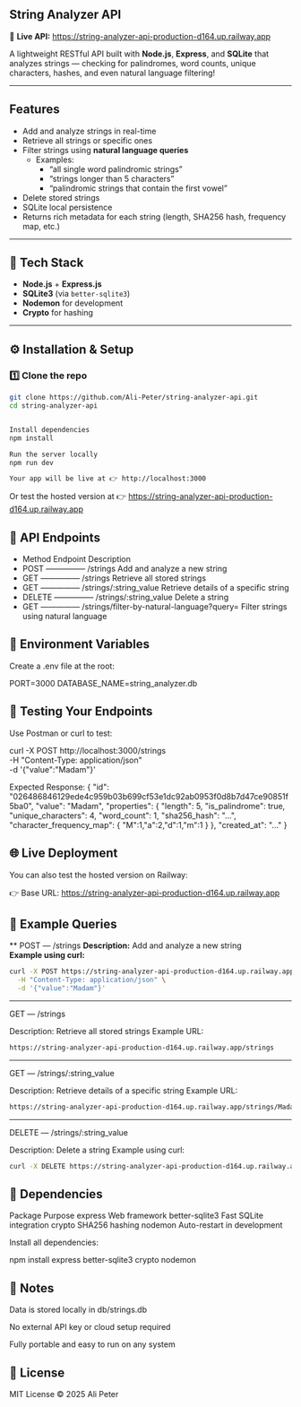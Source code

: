 ## String Analyzer API

🚀 **Live API:** https://string-analyzer-api-production-d164.up.railway.app

A lightweight RESTful API built with **Node.js**, **Express**, and **SQLite** that analyzes strings — checking for palindromes, word counts, unique characters, hashes, and even natural language filtering!

---

## Features

- Add and analyze strings in real-time
- Retrieve all strings or specific ones
- Filter strings using **natural language queries**
  - Examples:
    - “all single word palindromic strings”
    - “strings longer than 5 characters”
    - “palindromic strings that contain the first vowel”
- Delete stored strings
- SQLite local persistence
- Returns rich metadata for each string (length, SHA256 hash, frequency map, etc.)

---

## 🧰 Tech Stack

- **Node.js** + **Express.js**
- **SQLite3** (via `better-sqlite3`)
- **Nodemon** for development
- **Crypto** for hashing

---

## ⚙️ Installation & Setup

### 1️⃣ Clone the repo

```bash
git clone https://github.com/Ali-Peter/string-analyzer-api.git
cd string-analyzer-api


Install dependencies
npm install

Run the server locally
npm run dev

Your app will be live at 👉 http://localhost:3000
```
Or test the hosted version at 👉 https://string-analyzer-api-production-d164.up.railway.app


## 🔧 API Endpoints
- Method	Endpoint	            Description
- POST —————	/strings	            Add and analyze a new string
- GET	—————    /strings	            Retrieve all stored strings
- GET	 —————   /strings/:string_value	Retrieve details of a specific string
- DELETE —————	/strings/:string_value	Delete a string
- GET —————	/strings/filter-by-natural-language?query=	Filter strings using natural language

## 🌿 Environment Variables
Create a .env file at the root:

PORT=3000
DATABASE_NAME=string_analyzer.db


## 🧪 Testing Your Endpoints

Use Postman or curl to test:

curl -X POST http://localhost:3000/strings \
  -H "Content-Type: application/json" \
  -d '{"value":"Madam"}'

Expected Response:
{
  "id": "026486846129ede4c959b03b699cf53e1dc92ab0953f0d8b7d47ce90851f5ba0",
  "value": "Madam",
  "properties": {
    "length": 5,
    "is_palindrome": true,
    "unique_characters": 4,
    "word_count": 1,
    "sha256_hash": "...",
    "character_frequency_map": { "M":1,"a":2,"d":1,"m":1 }
  },
  "created_at": "..."
}


## 🌐 Live Deployment

You can also test the hosted version on Railway:

👉 Base URL: https://string-analyzer-api-production-d164.up.railway.app

## 🧠 Example Queries
** POST — /strings
**Description:** Add and analyze a new string  
**Example using curl:**
```bash
curl -X POST https://string-analyzer-api-production-d164.up.railway.app/strings \
  -H "Content-Type: application/json" \
  -d '{"value":"Madam"}'
```
---
GET — /strings

Description: Retrieve all stored strings
Example URL:
```bash
https://string-analyzer-api-production-d164.up.railway.app/strings
```
---
GET — /strings/:string_value

Description: Retrieve details of a specific string
Example URL:
```bash
https://string-analyzer-api-production-d164.up.railway.app/strings/Madam
```
---
DELETE — /strings/:string_value

Description: Delete a string
Example using curl:
```bash
curl -X DELETE https://string-analyzer-api-production-d164.up.railway.app/strings/Madam
```

## 🧩 Dependencies
Package	Purpose
express	Web framework
better-sqlite3	Fast SQLite integration
crypto	SHA256 hashing
nodemon	Auto-restart in development

Install all dependencies:

npm install express better-sqlite3 crypto nodemon

## 🧠 Notes

Data is stored locally in db/strings.db

No external API key or cloud setup required

Fully portable and easy to run on any system

## 🧾 License

MIT License © 2025 Ali Peter
